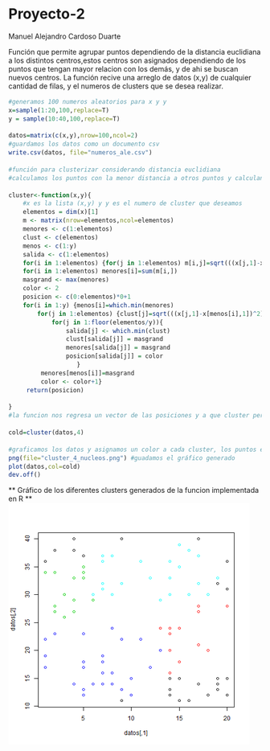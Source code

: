 # Proyecto-2

Manuel Alejandro Cardoso Duarte

Función que permite agrupar puntos dependiendo de la distancia euclidiana a los distintos centros,estos centros son asignados dependiendo de los puntos que tengan mayor relacion con los demás, y de ahi se buscan nuevos centros.
La función recive una arreglo de datos (x,y) de cualquier cantidad de filas, y el numeros de clusters que se desea realizar.


```r
#generamos 100 numeros aleatorios para x y y
x=sample(1:20,100,replace=T) 
y = sample(10:40,100,replace=T) 

datos=matrix(c(x,y),nrow=100,ncol=2)
#guardamos los datos como un documento csv
write.csv(datos, file="numeros_ale.csv")

#función para clusterizar considerando distancia euclidiana
#calculamos los puntos con la menor distancia a otros puntos y calculando los centros vemos los puntos mas cercanos

cluster<-function(x,y){
    #x es la lista (x,y) y y es el numero de cluster que deseamos
    elementos = dim(x)[1]
    m <- matrix(nrow=elementos,ncol=elementos)
    menores <- c(1:elementos)
    clust <- c(elementos)
    menos <- c(1:y)
    salida <- c(1:elementos)
    for(i in 1:elementos) {for(j in 1:elementos) m[i,j]=sqrt(((x[j,1]-x[i,1])^2)+((x[j,2]-x[i,2])^2))}
    for(i in 1:elementos) menores[i]=sum(m[i,])
    masgrand <- max(menores)
    color <- 2
    posicion <- c(0:elementos)*0+1
    for(i in 1:y) {menos[i]=which.min(menores)
        for(j in 1:elementos) {clust[j]=sqrt(((x[j,1]-x[menos[i],1])^2)+((x[j,2]-x[menos[i],2])^2))}
            for(j in 1:floor(elementos/y)){
                salida[j] <- which.min(clust)
                clust[salida[j]] = masgrand
                menores[salida[j]] = masgrand
                posicion[salida[j]] = color
                   }
         menores[menos[i]]=masgrand
         color <- color+1}
     return(posicion)
    
}
#la funcion nos regresa un vector de las posiciones y a que cluster pertenece

cold=cluster(datos,4)

#graficamos los datos y asignamos un color a cada cluster, los puntos en negro no pertenecen a un cluster.
png(file="cluster_4_nucleos.png") #guadamos el gráfico generado
plot(datos,col=cold)
dev.off()


```
** Gráfico de los diferentes clusters generados de la funcion implementada en R **
![](https://github.com/alex309-duarte/Proyecto-2/blob/master/cluster_4_nucleos.png)
